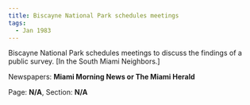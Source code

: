 ```yaml
---  
title: Biscayne National Park schedules meetings  
tags:  
  - Jan 1983  
---  
```

  
Biscayne National Park schedules meetings to discuss the findings of a public survey. [In the South Miami Neighbors.]  
  
Newspapers: **Miami Morning News or The Miami Herald**  
  
Page: **N/A**, Section: **N/A** 
